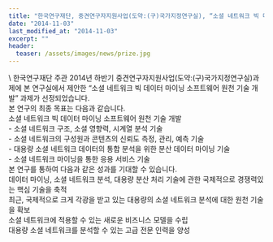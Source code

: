 ```yaml
---
title: "한국연구재단, 중견연구자지원사업(도약:(구)국가지정연구실), “소셜 네트워크 빅 데이터 마이닝 소프트웨어 원천 기술 개발” 과제 선정"
date: "2014-11-03"
last_modified_at: "2014-11-03"
excerpt: ""
header:
  teaser: /assets/images/news/prize.jpg
---
```

\\
한국연구재단 주관 2014년 하반기 중견연구자지원사업(도약:(구)국가지정연구실)과제에 본 연구실에서 제안한 “소셜 네트워크 빅 데이터 마이닝 소프트웨어 원천 기술 개발” 과제가 선정되었습니다.<br>본 연구의 최종 목표는 다음과 같습니다.<br>소셜 네트워크 빅 데이터 마이닝 소프트웨어 원천 기술 개발<br>- 소셜 네트워크 구조, 소셜 영향력, 시계열 분석 기술<br>- 소셜 네트워크의 구성원과 콘텐츠의 신뢰도 측정, 관리, 예측 기술<br>- 대용량 소셜 네트워크 데이터의 통합 분석을 위한 분산 데이터 마이닝 기술<br>- 소셜 네트워크 마이닝을 통한 응용 서비스 기술<br>본 연구를 통하여 다음과 같은 성과를 기대할 수 있습니다.<br>데이터 마이닝, 소셜 네트워크 분석, 대용량 분산 처리 기술에 관한 국제적으로 경쟁력있는 핵심 기술을 축적<br>최근, 국제적으로 크게 각광을 받고 있는 대용량의 소셜 네트워크 분석에 대한 원천 기술을 확보<br>소셜 네트워크에 적용할 수 있는 새로운 비즈니스 모델을 수립<br>대용량 소셜 네트워크를 분석할 수 있는 고급 전문 인력을 양성